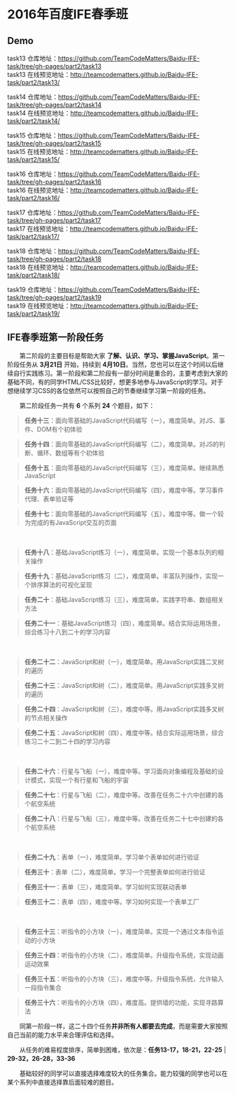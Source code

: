 # 2016年百度IFE春季班
## Demo 
task13 仓库地址：<https://github.com/TeamCodeMatters/Baidu-IFE-task/tree/gh-pages/part2/task13><br>
task13 在线预览地址：<http://teamcodematters.github.io/Baidu-IFE-task/part2/task13/>

task14 仓库地址：<https://github.com/TeamCodeMatters/Baidu-IFE-task/tree/gh-pages/part2/task14><br>
task14 在线预览地址：<http://teamcodematters.github.io/Baidu-IFE-task/part2/task14/>

task15 仓库地址：<https://github.com/TeamCodeMatters/Baidu-IFE-task/tree/gh-pages/part2/task15><br>
task15 在线预览地址：<http://teamcodematters.github.io/Baidu-IFE-task/part2/task15/>

task16 仓库地址：<https://github.com/TeamCodeMatters/Baidu-IFE-task/tree/gh-pages/part2/task16><br>
task16 在线预览地址：<http://teamcodematters.github.io/Baidu-IFE-task/part2/task16/>

task17 仓库地址：<https://github.com/TeamCodeMatters/Baidu-IFE-task/tree/gh-pages/part2/task17><br>
task17 在线预览地址：<http://teamcodematters.github.io/Baidu-IFE-task/part2/task17/>

task18 仓库地址：<https://github.com/TeamCodeMatters/Baidu-IFE-task/tree/gh-pages/part2/task18><br>
task18 在线预览地址：<http://teamcodematters.github.io/Baidu-IFE-task/part2/task18/>

task19 仓库地址：<https://github.com/TeamCodeMatters/Baidu-IFE-task/tree/gh-pages/part2/task19><br>
task19 在线预览地址：<http://teamcodematters.github.io/Baidu-IFE-task/part2/task19/>
## IFE春季班第一阶段任务

　　第二阶段的主要目标是帮助大家 **了解、认识、学习、掌握JavaScript**。第一阶段任务从 **3月21日** 开始，持续到 **4月10日**。当然，您也可以在这个时间以后继续自行实践练习。第一阶段和第二阶段有一部分时间是重合的，主要考虑到大家的基础不同，有的同学HTML/CSS比较好，想更多地参与JavaScript的学习。对于想继续学习CSS的各位依然可以按照自己的节奏继续学习第一阶段的任务。

　　第二阶段任务一共有 **6** 个系列 **24** 个题目，如下：

> **任务十三**：面向零基础的JavaScript代码编写（一），难度简单。对JS、事件、DOM有个初体验

> **任务十四**：面向零基础的JavaScript代码编写（二），难度简单。对JS的判断、循环、数组等有个初体验

> **任务十五**：面向零基础的JavaScript代码编写（三），难度简单。继续熟悉JavaScript

> **任务十六**：面向零基础的JavaScript代码编写（四），难度中等。学习事件代理、表单验证等

> **任务十七**：面向零基础的JavaScript代码编写（五），难度中等。做一个较为完成的有JavaScript交互的页面

　

> **任务十八**：基础JavaScript练习（一），难度简单。实现一个基本队列的相关操作

> **任务十九**：基础JavaScript练习（二），难度简单。丰富队列操作，实现一个排序算法的可视化呈现

> **任务二十**：基础JavaScript练习（三），难度简单。实践字符串、数组相关方法

> **任务二十一**：基础JavaScript练习（四），难度简单。结合实际运用场景，综合练习十八到二十的学习内容

　


> **任务二十二**：JavaScript和树（一），难度简单。用JavaScript实践二叉树的遍历

> **任务二十三**：JavaScript和树（二），难度简单。用JavaScript实践多叉树的遍历

> **任务二十四**：JavaScript和树（三），难度中等。用JavaScript实践多叉树的节点相关操作

> **任务二十五**：JavaScript和树（四），难度中等。结合实际运用场景，综合练习二十二到二十四的学习内容

　

> **任务二十六**：行星与飞船（一），难度中等。学习面向对象编程及基础的设计模式，实现一个有行星和飞船的宇宙

> **任务二十七**：行星与飞船（二），难度中等。改善在任务二十六中创建的各个航空系统

> **任务二十八**：行星与飞船（三），难度中等。改善在任务二十七中创建的各个航空系统

　

> **任务二十九**：表单（一），难度简单。学习单个表单如何进行验证

> **任务三十**：表单（二），难度简单。学习一个完整表单如何进行验证

> **任务三十一**：表单（三），难度简单。学习如何实现联动表单

> **任务三十二**：表单（四），难度中等。学习如何实现一个表单工厂

　

> **任务三十三**：听指令的小方块（一），难度简单。实现一个通过文本指令运动的小方块

> **任务三十四**：听指令的小方块（二），难度简单。升级指令系统，实现动画运动效果

> **任务三十五**：听指令的小方块（三），难度中等。升级指令系统，允许输入一段指令集合

> **任务三十六**：听指令的小方块（四），难度高。提供墙的功能，实现寻路算法

　　同第一阶段一样，这二十四个任务**并非所有人都要去完成**，而是需要大家按照自己当前的能力水平来合理评估和选择。

　　从任务的难易程度排序，简单到困难，依次是：**任务13-17，18-21，22-25** | **29-32，26-28，33-36**

　　基础较好的同学可以直接选择难度较大的任务集合。能力较强的同学也可以在某个系列中直接选择靠后面较难的题目。
